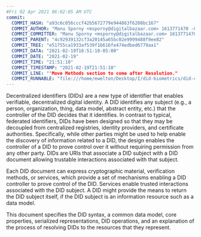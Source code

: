 ```yaml
---
#Fri 02 Apr 2021 06:02:05 AM UTC
commit:
  COMMIT_HASH: "a93c6c056cccf42b5672779e944863f6208bc167"
  COMMIT_AUTHOR: "Manu Sporny <msporny@digitalbazaar.com> 1613771470 -0500"
  COMMIT_COMMITTER: "Manu Sporny <msporny@digitalbazaar.com> 1613771470 -0500"
  COMMIT_PARENT: "4c92939132cf3a20145a65bc02e9999488f9ee82"
  COMMIT_TREE: "e51755ca1933af539f1b616fe474edbed6779aa1"
  COMMIT_DATA: "2021-02-19T16:51:10-05:00"
  COMMIT_DATE: "2021-02-19"
  COMMIT_TIME: "21:51:10"
  COMMIT_TIMESTAMP: "2021-02-19T21:51:10"
  COMMIT_LINE: ""Move Methods section to come after Resolution."
  COMMIT_RUNNABLE: "file:///home/ewelton/Desktop/I/did-biometrics/did-core-dataset/analysis/gitinfo/a93c6c056cccf42b5672779e944863f6208bc167/snapshot/index.html"
---
```


<section id="abstract">
<p>
<a>Decentralized identifiers</a> (DIDs) are a new type of identifier that
enables verifiable, decentralized digital identity. A <a>DID</a> identifies any
subject (e.g., a person, organization, thing, data model, abstract entity, etc.)
that the controller of the <a>DID</a> decides that it identifies. In contrast to
typical, federated identifiers, <a>DIDs</a> have been designed so that they may
be decoupled from centralized registries, identity providers, and certificate
authorities. Specifically, while other parties might be used to help enable the
discovery of information related to a <a>DID</a>, the design enables the
controller of a <a>DID</a> to prove control over it without requiring permission
from any other party. <a>DIDs</a> are <a>URIs</a> that associate a <a>DID
subject</a> with a <a>DID document</a> allowing trustable interactions
associated with that subject.
    </p>
<p>
Each <a>DID document</a> can express cryptographic material, <a>verification
methods</a>, or <a>services</a>, which provide a set of mechanisms enabling a
<a>DID controller</a> to prove control of the <a>DID</a>. <a>Services</a> enable
trusted interactions associated with the <a>DID subject</a>. A <a>DID</a> might
provide the means to return the <a>DID subject</a> itself, if the <a>DID
subject</a> is an information resource such as a data model.
    </p>
<p>
This document specifies the DID syntax, a common data model, core properties,
serialized representations, DID operations, and an explanation of the process
of resolving DIDs to the resources that they represent.
    </p>
</section>
